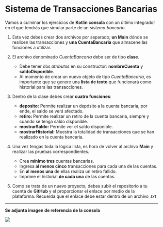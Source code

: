 # Sistema de Transacciones Bancarias

Vamos a culminar los ejercicios de __Kotlin consola__ con un último integrador en el que tendrás que simular parte de un _sistema bancario_.

1. Esta vez debes crear dos archivos por separado; __un Main__ dónde se realicen las transacciones y __una CuentaBancaria__ que almacene las funciones a utilizar.

2. El archivo denominado _CuentaBancaria_ debe ser de tipo __clase__.
    - Debe tener dos _atributos_ en su constructor: __nombreCuenta__ y __saldoDisponible__.
    - Al momento de crear un nuevo objeto de tipo _CuentaBancaria_, es importante que se genere una __lista de texto__ que funcionará como historial para las transacciones.

3. Dentro de la clase debes crear __cuatro funciones__:
    - __deposito:__ Permite realizar un depósito a la cuenta bancaria, por ende, el saldo se verá afectado.
    - __retiro:__ Permite realizar un retiro de la cuenta bancaria, siempre y cuando se tenga saldo disponible.
    - __mostrarSaldo:__ Permite ver el saldo disponible.
    - __mostrarHistorial:__ Muestra la totalidad de transacciones que se han realizado en la cuenta bancaria.

4. Una vez tengas toda la lógica lista, es hora de volver al archivo __Main__ y realizar las pruebas correspondientes.
    - Crea __mínimo tres__ cuentas bancarias.
    - Ingresa __al menos cinco__ transacciones para cada una de las cuentas.
    - En __al menos una__ de ellas realiza un retiro fallido.
    - Imprime el historial __de cada una__ de las cuentas.

5. Como se trata de un nuevo proyecto, debes subir el repositorio a tu cuenta de __GitHub__ y el proporcionar el enlace por medio de la plataforma. Recuerda que el enlace debe estar dentro de un archivo _.txt_

----------
__Se adjunta imagen de referencia de la consola__

![](https://i.imgur.com/Zc7YD9o.png)
